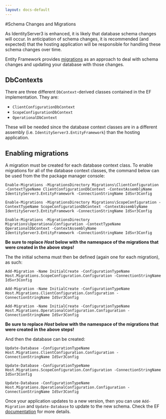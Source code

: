 ```yaml
---
layout: docs-default
---
```


#Schema Changes and Migrations

As IdentityServer3 is enhanced, it is likely that database schema changes will occur. In anticipation of schema changes, it is recommended (and expected) that the hosting application will be responsible for handling these schema changes over time.

Entity Framework provides [migrations](https://msdn.microsoft.com/en-us/data/jj591621.aspx) as an approach to deal with schema changes and updating your database with those changes.

## DbContexts

There are three different `DbContext`-derived classes contained in the EF implementation. They are:

* `ClientConfigurationDbContext`
* `ScopeConfigurationDbContext`
* `OperationalDbContext`

These will be needed since the database context classes are in a different assembly (i.e. `IdentityServer3.EntityFramework`) than the hosting application.

## Enabling migrations

A migration must be created for each database context class. To enable migrations for all of the database context classes, the command below can be used from the the package manager console:

```
Enable-Migrations -MigrationsDirectory Migrations\ClientConfiguration -ContextTypeName ClientConfigurationDbContext -ContextAssemblyName IdentityServer3.EntityFramework -ConnectionStringName IdSvr3Config

Enable-Migrations -MigrationsDirectory Migrations\ScopeConfiguration -ContextTypeName ScopeConfigurationDbContext -ContextAssemblyName IdentityServer3.EntityFramework -ConnectionStringName IdSvr3Config

Enable-Migrations -MigrationsDirectory Migrations\OperationalConfiguration -ContextTypeName OperationalDbContext -ContextAssemblyName IdentityServer3.EntityFramework -ConnectionStringName IdSvr3Config
```
**Be sure to replace *Host* below with the namespace of the migrations that were created in the above steps!**


The the initial schema must then be defined (again one for each migration), as such:

```
Add-Migration -Name InitialCreate -ConfigurationTypeName Host.Migrations.ScopeConfiguration.Configuration -ConnectionStringName IdSvr3Config

Add-Migration -Name InitialCreate -ConfigurationTypeName Host.Migrations.ClientConfiguration.Configuration -ConnectionStringName IdSvr3Config

Add-Migration -Name InitialCreate -ConfigurationTypeName Host.Migrations.OperationalConfiguration.Configuration -ConnectionStringName IdSvr3Config
```

**Be sure to replace *Host* below with the namespace of the migrations that were created in the above steps!**

And then the database can be created:
```
Update-Database -ConfigurationTypeName Host.Migrations.ClientConfiguration.Configuration -ConnectionStringName IdSvr3Config

Update-Database -ConfigurationTypeName Host.Migrations.ScopeConfiguration.Configuration -ConnectionStringName IdSvr3Config

Update-Database -ConfigurationTypeName Host.Migrations.OperationalConfiguration.Configuration -ConnectionStringName IdSvr3Config
```

Once your application updates to a new version, then you can use `Add-Migration` and `Update-Database` to update to the new schema. Check the EF [documentation](https://msdn.microsoft.com/en-us/data/jj591621.aspx) for more details.
